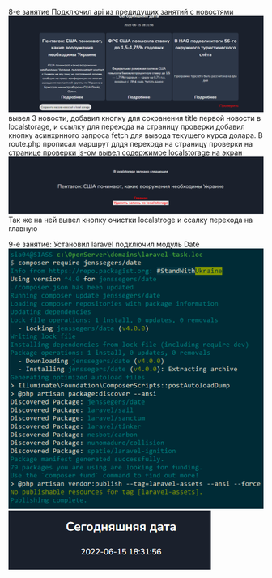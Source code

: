 8-е занятие
Подключил api из предидущих занятий с новостями
![Image](api_news.png)
вывел 3 новости, добавил кнопку для сохранения title первой новости в localstorage, и ссылку для перехода 
на страницу проверки
добавил кнопку асинхрнного запроса fetch для вывода текущего курса долара.
В route.php прописал маршрут длдя перехода на страницу проверки на странице проверки js-ом вывел содержимое
localstorage на экран
![Image](local_st_page.png)
Так же на ней вывел кнопку очистки localstroge и ссалку перехода на главную

9-е занятие:
 Установил laravel
 подключил модуль Date
![Image](instal_date.png)
![Image](data_mod.png)
